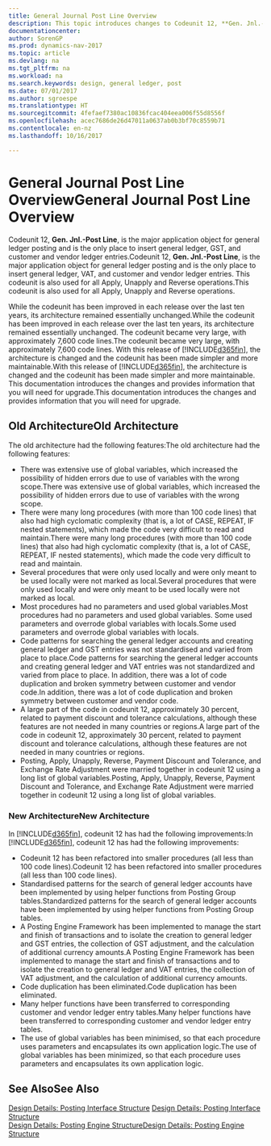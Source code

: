 ```yaml
---
title: General Journal Post Line Overview
description: This topic introduces changes to Codeunit 12, **Gen. Jnl.-Post Line**, which is the major application object for general ledger posting and is the only place to insert general ledger, GST, and customer and vendor ledger entries.
documentationcenter: 
author: SorenGP
ms.prod: dynamics-nav-2017
ms.topic: article
ms.devlang: na
ms.tgt_pltfrm: na
ms.workload: na
ms.search.keywords: design, general ledger, post
ms.date: 07/01/2017
ms.author: sgroespe
ms.translationtype: HT
ms.sourcegitcommit: 4fefaef7380ac10836fcac404eea006f55d8556f
ms.openlocfilehash: acec7686de26d47011a0637ab0b3bf70c8559b71
ms.contentlocale: en-nz
ms.lasthandoff: 10/16/2017

---
```

# <a name="general-journal-post-line-overview"></a><span data-ttu-id="dad01-103">General Journal Post Line Overview</span><span class="sxs-lookup"><span data-stu-id="dad01-103">General Journal Post Line Overview</span></span>
<span data-ttu-id="dad01-104">Codeunit 12, **Gen. Jnl.-Post Line**, is the major application object for general ledger posting and is the only place to insert general ledger, GST, and customer and vendor ledger entries.</span><span class="sxs-lookup"><span data-stu-id="dad01-104">Codeunit 12, **Gen. Jnl.-Post Line**, is the major application object for general ledger posting and is the only place to insert general ledger, VAT, and customer and vendor ledger entries.</span></span> <span data-ttu-id="dad01-105">This codeunit is also used for all Apply, Unapply and Reverse operations.</span><span class="sxs-lookup"><span data-stu-id="dad01-105">This codeunit is also used for all Apply, Unapply and Reverse operations.</span></span>  
  
<span data-ttu-id="dad01-106">While the codeunit has been improved in each release over the last ten years, its architecture remained essentially unchanged.</span><span class="sxs-lookup"><span data-stu-id="dad01-106">While the codeunit has been improved in each release over the last ten years, its architecture remained essentially unchanged.</span></span> <span data-ttu-id="dad01-107">The codeunit became very large, with approximately 7,600 code lines.</span><span class="sxs-lookup"><span data-stu-id="dad01-107">The codeunit became very large, with approximately 7,600 code lines.</span></span> <span data-ttu-id="dad01-108">With this release of [!INCLUDE[d365fin](includes/d365fin_md.md)], the architecture is changed and the codeunit has been made simpler and more maintainable.</span><span class="sxs-lookup"><span data-stu-id="dad01-108">With this release of [!INCLUDE[d365fin](includes/d365fin_md.md)], the architecture is changed and the codeunit has been made simpler and more maintainable.</span></span> <span data-ttu-id="dad01-109">This documentation introduces the changes and provides information that you will need for upgrade.</span><span class="sxs-lookup"><span data-stu-id="dad01-109">This documentation introduces the changes and provides information that you will need for upgrade.</span></span>  
  
## <a name="old-architecture"></a><span data-ttu-id="dad01-110">Old Architecture</span><span class="sxs-lookup"><span data-stu-id="dad01-110">Old Architecture</span></span>  
<span data-ttu-id="dad01-111">The old architecture had the following features:</span><span class="sxs-lookup"><span data-stu-id="dad01-111">The old architecture had the following features:</span></span>  
  
* <span data-ttu-id="dad01-112">There was extensive use of global variables, which increased the possibility of hidden errors due to use of variables with the wrong scope.</span><span class="sxs-lookup"><span data-stu-id="dad01-112">There was extensive use of global variables, which increased the possibility of hidden errors due to use of variables with the wrong scope.</span></span>  
* <span data-ttu-id="dad01-113">There were many long procedures (with more than 100 code lines) that also had high cyclomatic complexity (that is, a lot of CASE, REPEAT, IF nested statements), which made the code very difficult to read and maintain.</span><span class="sxs-lookup"><span data-stu-id="dad01-113">There were many long procedures (with more than 100 code lines) that also had high cyclomatic complexity (that is, a lot of CASE, REPEAT, IF nested statements), which made the code very difficult to read and maintain.</span></span>  
* <span data-ttu-id="dad01-114">Several procedures that were only used locally and were only meant to be used locally were not marked as local.</span><span class="sxs-lookup"><span data-stu-id="dad01-114">Several procedures that were only used locally and were only meant to be used locally were not marked as local.</span></span>  
* <span data-ttu-id="dad01-115">Most procedures had no parameters and used global variables.</span><span class="sxs-lookup"><span data-stu-id="dad01-115">Most procedures had no parameters and used global variables.</span></span> <span data-ttu-id="dad01-116">Some used parameters and overrode global variables with locals.</span><span class="sxs-lookup"><span data-stu-id="dad01-116">Some used parameters and overrode global variables with locals.</span></span>  
* <span data-ttu-id="dad01-117">Code patterns for searching the general ledger accounts and creating general ledger and GST entries was not standardised and varied from place to place.</span><span class="sxs-lookup"><span data-stu-id="dad01-117">Code patterns for searching the general ledger accounts and creating general ledger and VAT entries was not standardized and varied from place to place.</span></span> <span data-ttu-id="dad01-118">In addition, there was a lot of code duplication and broken symmetry between customer and vendor code.</span><span class="sxs-lookup"><span data-stu-id="dad01-118">In addition, there was a lot of code duplication and broken symmetry between customer and vendor code.</span></span>  
* <span data-ttu-id="dad01-119">A large part of the code in codeunit 12, approximately 30 percent, related to payment discount and tolerance calculations, although these features are not needed in many countries or regions.</span><span class="sxs-lookup"><span data-stu-id="dad01-119">A large part of the code in codeunit 12, approximately 30 percent, related to payment discount and tolerance calculations, although these features are not needed in many countries or regions.</span></span>  
* <span data-ttu-id="dad01-120">Posting, Apply, Unapply, Reverse, Payment Discount and Tolerance, and Exchange Rate Adjustment were married together in codeunit 12 using a long list of global variables.</span><span class="sxs-lookup"><span data-stu-id="dad01-120">Posting, Apply, Unapply, Reverse, Payment Discount and Tolerance, and Exchange Rate Adjustment were married together in codeunit 12 using a long list of global variables.</span></span>  
  
### <a name="new-architecture"></a><span data-ttu-id="dad01-121">New Architecture</span><span class="sxs-lookup"><span data-stu-id="dad01-121">New Architecture</span></span>  
<span data-ttu-id="dad01-122">In [!INCLUDE[d365fin](includes/d365fin_md.md)], codeunit 12 has had the following improvements:</span><span class="sxs-lookup"><span data-stu-id="dad01-122">In [!INCLUDE[d365fin](includes/d365fin_md.md)], codeunit 12 has had the following improvements:</span></span>  
  
* <span data-ttu-id="dad01-123">Codeunit 12 has been refactored into smaller procedures (all less than 100 code lines).</span><span class="sxs-lookup"><span data-stu-id="dad01-123">Codeunit 12 has been refactored into smaller procedures (all less than 100 code lines).</span></span>  
* <span data-ttu-id="dad01-124">Standardised patterns for the search of general ledger accounts have been implemented by using helper functions from Posting Group tables.</span><span class="sxs-lookup"><span data-stu-id="dad01-124">Standardized patterns for the search of general ledger accounts have been implemented by using helper functions from Posting Group tables.</span></span>  
* <span data-ttu-id="dad01-125">A Posting Engine Framework has been implemented to manage the start and finish of transactions and to isolate the creation to general ledger and GST entries, the collection of GST adjustment, and the calculation of additional currency amounts.</span><span class="sxs-lookup"><span data-stu-id="dad01-125">A Posting Engine Framework has been implemented to manage the start and finish of transactions and to isolate the creation to general ledger and VAT entries, the collection of VAT adjustment, and the calculation of additional currency amounts.</span></span>  
* <span data-ttu-id="dad01-126">Code duplication has been eliminated.</span><span class="sxs-lookup"><span data-stu-id="dad01-126">Code duplication has been eliminated.</span></span>  
* <span data-ttu-id="dad01-127">Many helper functions have been transferred to corresponding customer and vendor ledger entry tables.</span><span class="sxs-lookup"><span data-stu-id="dad01-127">Many helper functions have been transferred to corresponding customer and vendor ledger entry tables.</span></span>  
* <span data-ttu-id="dad01-128">The use of global variables has been minimised, so that each procedure uses parameters and encapsulates its own application logic.</span><span class="sxs-lookup"><span data-stu-id="dad01-128">The use of global variables has been minimized, so that each procedure uses parameters and encapsulates its own application logic.</span></span>  
  
## <a name="see-also"></a><span data-ttu-id="dad01-129">See Also</span><span class="sxs-lookup"><span data-stu-id="dad01-129">See Also</span></span>  
<span data-ttu-id="dad01-130">[Design Details: Posting Interface Structure](design-details-posting-interface-structure.md) </span><span class="sxs-lookup"><span data-stu-id="dad01-130">[Design Details: Posting Interface Structure](design-details-posting-interface-structure.md) </span></span>  
[<span data-ttu-id="dad01-131">Design Details: Posting Engine Structure</span><span class="sxs-lookup"><span data-stu-id="dad01-131">Design Details: Posting Engine Structure</span></span>](design-details-posting-engine-structure.md)

